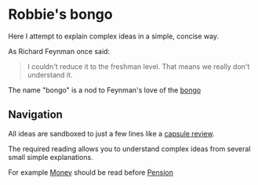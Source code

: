 # Robbie's bongo

Here I attempt to explain complex ideas in a simple, concise way.

As Richard Feynman once said:

> I couldn't reduce it to the freshman level. That means we really don't understand it.

The name "bongo" is a nod to Feynman's love of the [bongo](https://www.youtube.com/watch?v=HKTSaezB4p8)

## Navigation

All ideas are sandboxed to just a few lines like a [capsule review](https://en.wikipedia.org/wiki/Capsule_review).

The required reading allows you to understand complex ideas from several small simple explanations.

For example [Money](https://en.wiktionary.org/wiki/ELI5) should be read before [Pension](https://en.wiktionary.org/wiki/ELI5)
